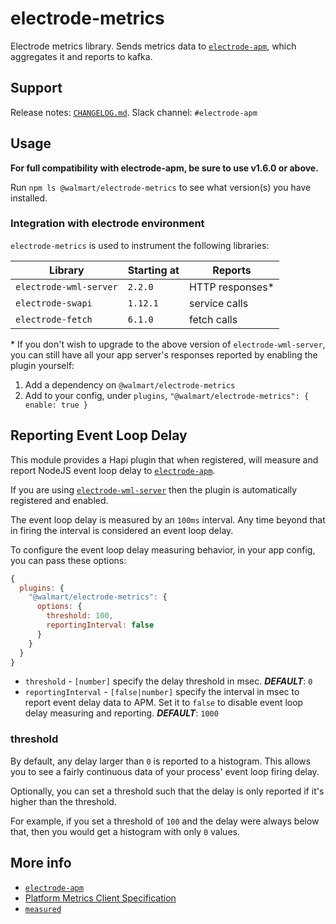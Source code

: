 # electrode-metrics

Electrode metrics library. Sends metrics data to [`electrode-apm`], which
aggregates it and reports to kafka.

## Support

Release notes: [`CHANGELOG.md`](/CHANGELOG.md). Slack channel: `#electrode-apm`

## Usage

**For full compatibility with electrode-apm, be sure to use v1.6.0 or above.**

Run `npm ls @walmart/electrode-metrics` to see what version(s) you have installed.

### Integration with electrode environment

`electrode-metrics` is used to instrument the following libraries:

| Library                | Starting at | Reports          |
| ---------------------- | ----------- | ---------------- |
| `electrode-wml-server` | `2.2.0`     | HTTP responses\* |
| `electrode-swapi`      | `1.12.1`    | service calls    |
| `electrode-fetch`      | `6.1.0`     | fetch calls      |

\* If you don't wish to upgrade to the above version of `electrode-wml-server`,
you can still have all your app server's responses reported by enabling the
plugin yourself:

1.  Add a dependency on `@walmart/electrode-metrics`
2.  Add to your config, under `plugins`, `"@walmart/electrode-metrics": { enable: true }`

## Reporting Event Loop Delay

This module provides a Hapi plugin that when registered, will measure and report NodeJS event loop delay to [`electrode-apm`].

If you are using [`electrode-wml-server`] then the plugin is automatically registered and enabled.

The event loop delay is measured by an `100ms` interval.  Any time beyond that in firing the interval is considered an event loop delay.

To configure the event loop delay measuring behavior, in your app config, you can pass these options:

```js
{
  plugins: {
    "@walmart/electrode-metrics": {
      options: {
        threshold: 100,
        reportingInterval: false
      }
    }
  }
}
```

-   `threshold` - `[number]` specify the delay threshold in msec.  **_DEFAULT_**: `0`
-   `reportingInterval` - `[false|number]` specify the interval in msec to report event delay data to APM.  Set it to `false` to disable event loop delay measuring and reporting.  **_DEFAULT_**: `1000`

### threshold

By default, any delay larger than `0` is reported to a histogram.  This allows you to see a fairly continuous data of your process' event loop firing delay.

Optionally, you can set a threshold such that the delay is only reported if it's higher than the threshold.

For example, if you set a threshold of `100` and the delay were always below that, then you would get a histogram with only `0` values.

## More info

-   [`electrode-apm`]
-   [Platform Metrics Client Specification](https://confluence.walmart.com/display/STRSTEL/Electrode+Platform+Metrics+Client+Specification)
-   [`measured`](https://gecgithub01.walmart.com/electrode-core/node-measured)

[`electrode-apm`]: https://gecgithub01.walmart.com/electrode-core/electrode-apm

[`electrode-wml-server`]: https://gecgithub01.walmart.com/electrode/electrode-wml-server

[spec]: https://confluence.walmart.com/display/STRSTEL/Electrode+Platform+Metrics+Client+Specification#ElectrodePlatformMetricsClientSpecification-MetricNameandPayloadFormat
